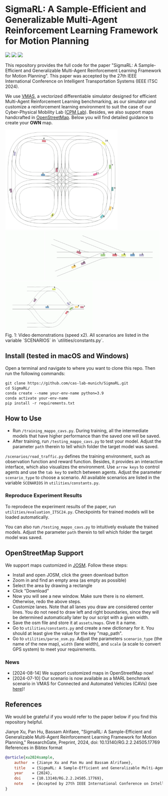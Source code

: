 # SigmaRL: A Sample-Efficient and Generalizable Multi-Agent Reinforcement Learning Framework for Motion Planning
<!-- icons from https://simpleicons.org/ -->
<a href="http://dx.doi.org/10.13140/RG.2.2.24505.17769" target="_blank"><img src="https://img.shields.io/badge/Preprint-Paper-00629B"></a>
<a href="https://youtu.be/36gCamoqEcA" target="_blank"><img src="https://img.shields.io/badge/-Video-FF0000?logo=YouTube"></a>
<a href="https://github.com/cas-lab-munich/SigmaRL" target="_blank"><img src="https://img.shields.io/badge/-GitHub-181717?logo=GitHub"></a>

This repository provides the full code for the paper "SigmaRL: A Sample-Efficient and Generalizable Multi-Agent Reinforcement Learning Framework for Motion Planning".
This paper was accepted by the 27th IEEE International Conference on Intelligent Transportation Systems (IEEE ITSC 2024).

We use <a href="https://github.com/proroklab/VectorizedMultiAgentSimulator" target="_blank">VMAS</a>, a vectorized differentiable simulator designed for efficient Multi-Agent Reinforcement Learning benchmarking, as our simulator und customize a reinforcement learning environment to suit the case of our Cyber-Physical Mobility Lab (<a href="https://cpm.embedded.rwth-aachen.de/" target="_blank">CPM Lab</a>).
Besides, we also support maps handcrafted in <a href="https://josm.openstreetmap.de/" target="_blank">OpenStreetMap</a>. Below you will find detailed guidance to create your **OWN** map.

<div>
<img src="assets/figs/cpm_entire.gif" width="360" height="320" />
<br>
<img src="assets/figs/intersection_2.gif" height="160"/>
<img src="assets/figs/on_ramp_1.gif" height="160"/>
<img src="assets/figs/roundabout_1.gif" height="160"/>
<br>
Fig. 1: Video demonstrations (speed x2). All scenarios are listed in the variable `SCENARIOS` in `utilities/constants.py`.
</div>

## Install (tested in macOS and Windows)
Open a terminal and navigate to where you want to clone this repo. Then run the following commands:
```
git clone https://github.com/cas-lab-munich/SigmaRL.git
cd SigmaRL/
conda create --name your-env-name python=3.9
conda activate your-env-name
pip install -r requirements.txt
```

## How to Use
- Run `/training_mappo_cavs.py`. During training, all the intermediate models that have higher performance than the saved one will be saved.
- After training, run `/testing_mappo_cavs.py` to test your model. Adjust the parameter `path` therein to tell which folder the target model was saved.

`/scenarios/road_traffic.py` defines the training environment, such as observation function and reward function. Besides, it provides an interactive interface, which also visualizes the environment. Use `arrow keys` to control agents and use the `tab key` to switch between agents. Adjust the parameter `scenario_type` to choose a scenario. All available scenarios are listed in the variable `SCENARIOS` in `utilities/constants.py`.

### Reproduce Experiment Results
To reprodece the experiment results of the paper, run `utilities/evaluation_ITSC24.py`. Checkpoints for trained models will be loaded automatically.

You can also run `/testing_mappo_cavs.py` to intuitively evaluate the trained models. Adjust the parameter `path` therein to tell which folder the target model was saved.

## OpenStreetMap Support
We support maps customized in <a href="https://josm.openstreetmap.de/" target="_blank">JOSM</a>. Follow these steps:
- Install and open JOSM, click the green download button
- Zoom in and find an empty area (as empty as possible)
- Select the area by drawing a rectangle
- Click "Download"
- Now you will see a new window. Make sure there is no element. Otherwise, redo the above steps.
- Customize lanes. Note that all lanes you draw are considered center lines. You do not need to draw left and right boundaries, since they will be determined automatically later by our script with a given width.
- Save the osm file and store it at `assets/maps`. Give it a name.
- Go to `utilities/constants.py` and create a new dictionary for it. You should at least give the value for the key "map_path".
- Go to `utilities/parse_osm.py`. Adjust the parameters `scenario_type` (the name of the new map), `width` (lane width), and `scale` (a scale to convert GPS system) to meet your requirements.

### News
- [2024-08-14] We support customized maps in OpenStreetMap now!
- [2024-07-10] Our scenario is now available as a MARL benchmark scenario in VMAS for Connected and Automated Vehicles (CAVs) (see <a href="https://github.com/proroklab/VectorizedMultiAgentSimulator/releases/tag/1.4.2" target="_blank">here</a>)!

## References
We would be grateful if you would refer to the paper below if you find this repository helpful.

<summary>
Jianye Xu, Pan Hu, Bassam Alrifaee, "SigmaRL: A Sample-Efficient and Generalizable Multi-Agent Reinforcement Learning Framework for Motion Planning," ResearchGate, Preprint, 2024, doi: 10.13140/RG.2.2.24505.17769
<br>
</summary>

<summary>
References in Bibtex format
</summary>
<p>

```bibtex
@article{xu2024sample,
    author  = {Jianye Xu and Pan Hu and Bassam Alrifaee},
    title   = {SigmaRL: A Sample-Efficient and Generalizable Multi-Agent Reinforcement Learning Framework for Motion Planning},
    year    = {2024},
    doi     = {10.13140/RG.2.2.24505.17769},
    note    = {Accepted by 27th IEEE International Conference on Intelligent Transportation Systems (IEEE ITSC 2024)},
}
```
</p>